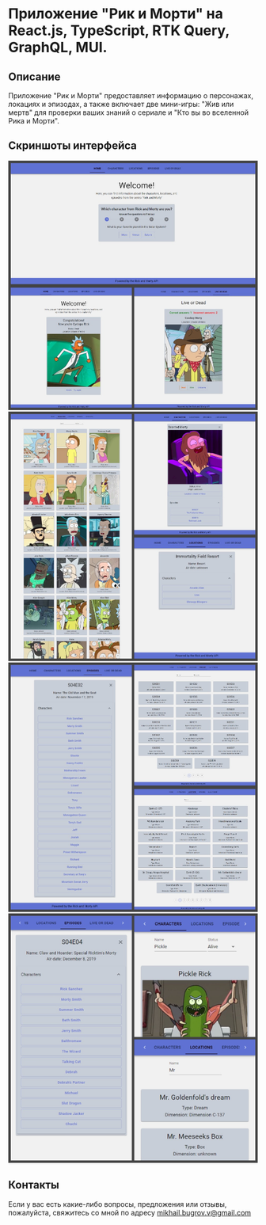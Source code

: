 # Приложение "Рик и Морти" на React.js, TypeScript, RTK Query, GraphQL, MUI.

## Описание

Приложение "Рик и Морти" предоставляет информацию о персонажах, локациях и эпизодах, а также включает две мини-игры: "Жив или мертв" для проверки ваших знаний о сериале и "Кто вы во вселенной Рика и Морти".


## Скриншоты интерфейса

![Collage1](./images/Collage1.jpg)
![Collage2](./images/Collage2.jpg)
![Collage3](./images/Collage3.jpg)
![Collage4](./images/Collage4.jpg)


## Контакты

Если у вас есть какие-либо вопросы, предложения или отзывы, пожалуйста, свяжитесь со мной по адресу [mikhail.bugrov.v@gmail.com](mailto:mikhail.bugrov.v@gmail.com)